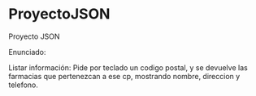 # ProyectoJSON
Proyecto JSON

Enunciado: 

Listar información: Pide por teclado un codigo postal, y se devuelve las
farmacias que pertenezcan a ese cp, mostrando nombre, direccion y telefono.


